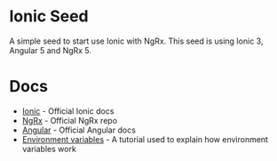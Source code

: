 # Ionic Seed

A simple seed to start use Ionic with NgRx.
This seed is using Ionic 3, Angular 5 and NgRx 5.

# Docs

- [Ionic](https://ionicframework.com/docs/) - Official Ionic docs
- [NgRx](https://github.com/ngrx/platform) - Official NgRx repo
- [Angular](https://angular.io/docs) - Official Angular docs
- [Environment variables](https://robferguson.org/blog/2017/11/22/working-with-typescript-webpack-and-ionic-3/) - A tutorial used to explain how environment variables work

